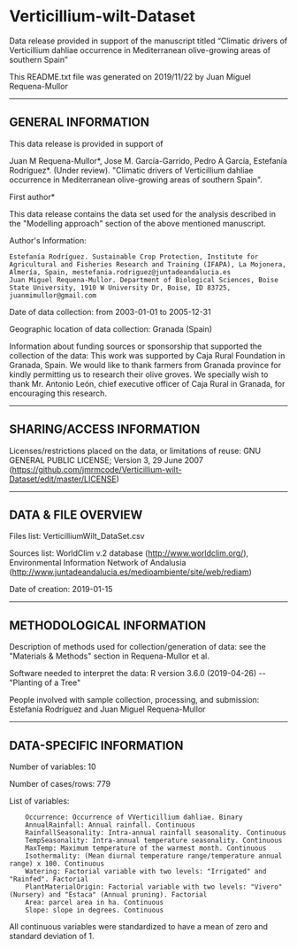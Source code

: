 # Verticillium-wilt-Dataset
Data release provided in support of the manuscript titled “Climatic drivers of Verticillium dahliae occurrence in Mediterranean olive-growing areas of southern Spain”

This README.txt file was generated on 2019/11/22 by Juan Miguel Requena-Mullor

-------------------
GENERAL INFORMATION
-------------------

This data release is provided in support of 

Juan M Requena-Mullor*, Jose M. García-Garrido, Pedro A García, Estefanía Rodríguez*. (Under review). "Climatic drivers of Verticillium dahliae occurrence in Mediterranean olive-growing areas of southern Spain".

First author*

This data release contains the data set used for the analysis described in the "Modelling approach" section of the above mentioned manuscript.

Author's Information:

	Estefanía Rodríguez. Sustainable Crop Protection, Institute for Agricultural and Fisheries Research and Training (IFAPA), La Mojonera, Almería, Spain, mestefania.rodriguez@juntadeandalucia.es
	Juan Miguel Requena-Mullor. Department of Biological Sciences, Boise State University, 1910 W University Dr, Boise, ID 83725, juanmimullor@gmail.com


Date of data collection: from 2003-01-01 to 2005-12-31

Geographic location of data collection: Granada (Spain)

Information about funding sources or sponsorship that supported the collection of the data: This work was supported by Caja Rural Foundation in Granada, Spain. We would like to thank farmers from Granada province for kindly permitting us to research their olive groves. We specially wish to thank Mr. Antonio León, chief executive officer of Caja Rural in Granada, for encouraging this research.


--------------------------
SHARING/ACCESS INFORMATION
-------------------------- 

Licenses/restrictions placed on the data, or limitations of reuse: GNU GENERAL PUBLIC LICENSE; Version 3, 29 June 2007 (https://github.com/jmrmcode/Verticillium-wilt-Dataset/edit/master/LICENSE)


--------------------
DATA & FILE OVERVIEW
--------------------

Files list: VerticilliumWilt_DataSet.csv

Sources list: WorldClim v.2 database (http://www.worldclim.org/), Environmental Information Network of Andalusia (http://www.juntadeandalucia.es/medioambiente/site/web/rediam)

Date of creation: 2019-01-15


--------------------------
METHODOLOGICAL INFORMATION
--------------------------

Description of methods used for collection/generation of data: see the "Materials & Methods" section in Requena-Mullor et al.

Software needed to interpret the data: R version 3.6.0 (2019-04-26) -- "Planting of a Tree" 

People involved with sample collection, processing, and submission: Estefanía Rodríguez and Juan Miguel Requena-Mullor


--------------------------
DATA-SPECIFIC INFORMATION
--------------------------

Number of variables: 10

Number of cases/rows: 779

List of variables:

		Occurrence: Occurrence of VVerticillium dahliae. Binary
		AnnualRainfall: Annual rainfall. Continuous
		RainfallSeasonality: Intra-annual rainfall seasonality. Continuous
		TempSeasonality: Intra-annual temperature seasonality. Continuous
		MaxTemp: Maximum temperature of the warmest month. Continuous
		Isothermality: (Mean diurnal temperature range/temperature annual range) x 100. Continuous
		Watering: Factorial variable with two levels: "Irrigated" and "Rainfed". Factorial
		PlantMaterialOrigin: Factorial variable with two levels: "Vivero" (Nursery) and "Estaca" (Annual pruning). Factorial
		Area: parcel area in ha. Continuous
		Slope: slope in degrees. Continuous

All continuous variables were standardized to have a mean of zero and standard deviation of 1.
